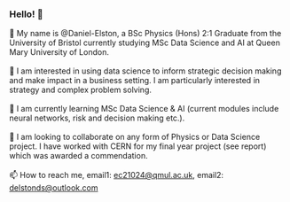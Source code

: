 ### Hello! 👋

👋 My name is @Daniel-Elston, a BSc Physics (Hons) 2:1 Graduate from the University of Bristol currently studying MSc Data Science and AI at Queen Mary University of London.<br/>
<br/>
👀 I am interested in using data science to inform strategic decision making and make impact in a business setting. I am particularly interested in strategy and complex problem solving.<br/>
<br/>
🌱 I am currently learning MSc Data Science & AI (current modules include neural networks, risk and decision making etc.).<br/>
<br/>
💞️ I am looking to collaborate on any form of Physics or Data Science project. I have worked with CERN for my final year project (see report) which was awarded a commendation.<br/><br/>
📫 How to reach me, email1: ec21024@qmul.ac.uk, email2: delstonds@outlook.com<br/>
